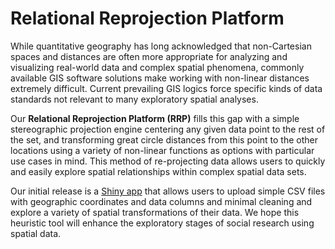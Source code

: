 # Relational Reprojection Platform

While quantitative geography has long acknowledged that non-Cartesian spaces and distances are often more appropriate for analyzing and visualizing real-world data and complex spatial phenomena, commonly available GIS software solutions make working with non-linear distances extremely difficult. Current prevailing GIS logics force specific kinds of data standards not relevant to many exploratory spatial analyses. 

Our **Relational Reprojection Platform (RRP)** fills this gap with a simple stereographic projection engine centering any given data point to the rest of the set, and transforming great circle distances from this point to the other locations using a variety of non-linear functions as options with particular use cases in mind. This method of re-projecting data allows users to quickly and easily explore spatial relationships within complex spatial data sets. 

Our initial release is a [Shiny app](https://github.com/willbpayne/relational_reprojection_platform/blob/master/app/RRP_app_v3.R) that allows users to upload simple CSV files with geographic coordinates and data columns and minimal cleaning and explore a variety of spatial transformations of their data. We hope this heuristic tool will enhance the exploratory stages of social research using spatial data.

